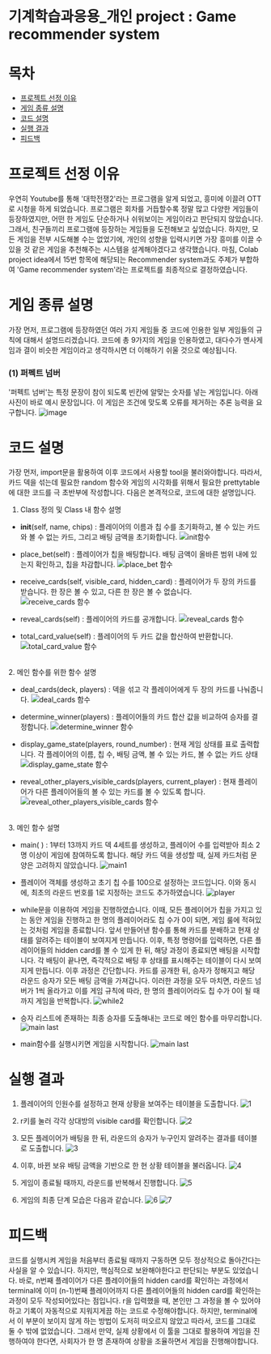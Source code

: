 # 기계학습과응용_개인 project : Game recommender system
# 목차
- [프로젝트 선정 이유](#프로젝트-선정-이유)
- [게임 종류 설명](#게임-종류-설명)
- [코드 설명](#코드-설명)
- [실행 결과](#실행-결과)
- [피드백](#피드백)

# 프로젝트 선정 이유
#### 
우연히 Youtube를 통해 '대학전쟁2'라는 프로그램을 알게 되었고, 흥미에 이끌려 OTT로 시청을 하게 되었습니다. 프로그램은 회차를 거듭할수록 정말 많고 다양한 게임들이 등장하였지만, 어떤 한 게임도 단순하거나 쉬워보이는 게임이라고 판단되지 않았습니다. 그래서, 친구들끼리 프로그램에 등장하는 게임들을 도전해보고 싶었습니다. 하지만, 모든 게임을 전부 시도해볼 수는 없었기에, 개인의 성향을 입력시키면 가장 흥미를 이끌 수 있을 것 같은 게임을 추천해주는 시스템을 설계해야겠다고 생각했습니다. 마침, Colab project idea에서 15번 항목에 해당되는 Recommender system과도 주제가 부합하여 'Game recommender system'라는 프로젝트를 최종적으로 결정하였습니다.

# 게임 종류 설명
####
가장 먼저, 프로그램에 등장하였던 여러 가지 게임들 중 코드에 인용한 일부 게임들의 규칙에 대해서 설명드리겠습니다. 코드에 총 9가지의 게임을 인용하였고, 대다수가 멘사게임과 결이 비슷한 게임이라고 생각하시면 더 이해하기 쉬울 것으로 예상됩니다.
<br>
### (1) 퍼펙트 넘버
'퍼펙트 넘버'는 특정 문장이 참이 되도록 빈칸에 알맞는 숫자를 넣는 게임입니다. 아래 사진이 바로 예시 문장입니다. 이 게임은 조건에 맞도록 오류를 제거하는 추론 능력을 요구합니다.
![image](https://github.com/user-attachments/assets/3612cc37-67b2-4a4f-977d-980dc563a444)


# 코드 설명

가장 먼저, import문을 활용하여 이후 코드에서 사용할 tool을 불러와야합니다. 따라서, 카드 덱을 섞는데 필요한 random 함수와 게임의 시각화를 위해서 필요한 prettytable에 대한 코드를 극 초반부에 작성합니다. 다음은 본격적으로, 코드에 대한 설명입니다.

1. Class 정의 및 Class 내 함수 설명
   
  - __init__(self, name, chips) : 플레이어의 이름과 칩 수를 초기화하고, 볼 수 있는 카드와 볼 수 없는 카드, 그리고 배팅 금액을 초기화합니다.
  ![init함수](https://github.com/moad20/project/assets/163985965/87d40a9f-7b22-415e-a097-53d715da3e25)

  - place_bet(self) : 플레이어가 칩을 배팅합니다. 배팅 금액이 올바른 범위 내에 있는지 확인하고, 칩을 차감합니다.
  ![place_bet 함수](https://github.com/moad20/project/assets/163985965/242685e9-85ce-45e8-9019-a51c8361d829)

  - receive_cards(self, visible_card, hidden_card) : 플레이어가 두 장의 카드를 받습니다. 한 장은 볼 수 있고, 다른 한 장은 볼 수 없습니다.
![receive_cards 함수](https://github.com/moad20/project/assets/163985965/67772d7d-64d2-4f1d-b51d-6cd3675583bd)

  - reveal_cards(self) : 플레이어의 카드를 공개합니다.
![reveal_cards 함수](https://github.com/moad20/project/assets/163985965/ca859344-a6b8-435d-a38f-71049f91e274)

  - total_card_value(self) : 플레이어의 두 카드 값을 합산하여 반환합니다.
    ![total_card_value 함수](https://github.com/moad20/project/assets/163985965/6d6ea470-e807-4900-a3fd-21cf738a324f)

<br>
2. 메인 함수를 위한 함수 설명

  - deal_cards(deck, players) : 덱을 섞고 각 플레이어에게 두 장의 카드를 나눠줍니다.
  ![deal_cards 함수](https://github.com/moad20/project/assets/163985965/6b4d15f4-90c9-4748-a4e6-31002faf8962)

  - determine_winner(players) : 플레이어들의 카드 합산 값을 비교하여 승자를 결정합니다.
  ![determine_winner 함수](https://github.com/moad20/project/assets/163985965/333beb85-7188-430a-ac6c-9f8b6b1f8394)

  - display_game_state(players, round_number) : 현재 게임 상태를 표로 출력합니다. 각 플레이어의 이름, 칩 수, 배팅 금액, 볼 수 있는 카드, 볼 수 없는 카드 상태
  ![display_game_state 함수](https://github.com/moad20/project/assets/163985965/97e03a81-6bf3-4569-896c-eb2c327376a9)

  - reveal_other_players_visible_cards(players, current_player) : 현재 플레이어가 다른 플레이어들의 볼 수 있는 카드를 볼 수 있도록 합니다.
    ![reveal_other_players_visible_cards 함수](https://github.com/moad20/project/assets/163985965/6d8fe310-63e1-409f-8917-19fbc8c87f9b)

<br>
3. 메인 함수 설명
  
  - main( ) : 1부터 13까지 카드 덱 4세트를 생성하고, 플레이어 수를 입력받아 최소 2명 이상이 게임에 참여하도록 합니다. 해당 카드 덱을 생성할 때, 실제 카드처럼 문양은 고려하지 않았습니다.
  ![main1](https://github.com/moad20/project/assets/163985965/919e1678-9290-486c-af36-ea1338075480)

  - 플레이어 객체를 생성하고 초기 칩 수를 100으로 설정하는 코드입니다. 이와 동시에, 최초의 라운드 번호를 1로 지정하는 코드도 추가하였습니다.
    ![player](https://github.com/moad20/project/assets/163985965/961ee438-d3e9-491b-a601-cec0b4d0b0ef)

  - while문을 이용하여 게임을 진행하였습니다. 이때, 모든 플레이어가 칩을 가지고 있는 동안 게임을 진행하고 한 명의 플레이어라도 칩 수가 0이 되면, 게임 룰에 적혀있는 것처럼 게임을 종료합니다. 앞서 만들어낸 함수를 통해 카드를 분배하고 현재 상태를 알려주는 테이블이 보여지게 만듭니다. 이후, 특정 명령어를 입력하면, 다른 플레이어들의 hidden card를 볼 수 있게 한 뒤, 해당 과정이 종료되면 배팅을 시작합니다. 각 배팅이 끝나면, 즉각적으로 배팅 후 상태를 표시해주는 테이블이 다시 보여지게 만듭니다. 이후 과정은 간단합니다. 카드를 공개한 뒤, 승자가 정해지고 해당 라운드 승자가 모든 배팅 금액을 가져갑니다. 이러한 과정을 모두 마치면, 라운드 넘버가 1씩 올라가고 이를 게임 규칙에 따라, 한 명의 플레이어라도 칩 수가 0이 될 때까지 게임을 반복합니다.
  ![while2](https://github.com/moad20/project/assets/163985965/538af4da-fae9-4349-bf6a-44dd1e6f3e19)

  - 승자 리스트에 존재하는 최종 승자를 도출해내는 코드로 메인 함수를 마무리합니다.
  ![main last](https://github.com/moad20/project/assets/163985965/7c2277e6-e09f-40de-9193-024ebbf20d70)

  - main함수를 실행시키면 게임을 시작합니다.
  ![main last](https://github.com/moad20/project/assets/163985965/559c288a-1e90-4279-8a7b-71673d8191c5)

# 실행 결과

1. 플레이어의 인원수를 설정하고 현재 상황을 보여주는 테이블을 도출합니다.
![1](https://github.com/moad20/project/assets/163985965/79dce09f-cc7a-4416-8bfc-0c9ba5b78b72)

2. r키를 눌러 각각 상대방의 visible card를 확인합니다.
![2](https://github.com/moad20/project/assets/163985965/051e674e-5860-423f-8b06-63393fb8c114)

3. 모든 플레이어가 배팅을 한 뒤, 라운드의 승자가 누구인지 알려주는 결과를 테이블로 도출합니다.
![3](https://github.com/moad20/project/assets/163985965/34b0bcd6-d4c3-4672-8569-24c1062a96ea)

4. 이후, 바뀐 보유 배팅 금액을 기반으로 한 현 상황 테이블을 불러옵니다.
![4](https://github.com/moad20/project/assets/163985965/01f7b81d-7df7-4403-8a6e-da1345b27db1)

5. 게임이 종료될 때까지, 라운드를 반복해서 진행합니다.
![5](https://github.com/moad20/project/assets/163985965/38d96bc8-ccf1-42d8-9ed7-9f3dae19cda9)

6. 게임의 최종 단계 모습은 다음과 같습니다.
![6](https://github.com/moad20/project/assets/163985965/6eb1ed75-a17d-44af-9667-12518f96c358)
![7](https://github.com/moad20/project/assets/163985965/6fbdf627-5daf-4d61-8c90-9713941cda89)

# 피드백
####
코드를 실행시켜 게임을 처음부터 종료될 때까지 구동하면 모두 정상적으로 돌아간다는 사실을 알 수 있습니다. 하지만, 핵심적으로 보완해야한다고 판단되는 부분도 있었습니다. 바로, n번째 플레이어가 다른 플레이어들의 hidden card를 확인하는 과정에서 terminal에 이미 (n-1)번째 플레이어까지 다른 플레이어들의 hidden card를 확인하는 과정이 모두 작성되어있다는 점입니다. r을 입력했을 때, 본인만 그 과정을 볼 수 있어야하고 기록이 자동적으로 지워지게끔 하는 코드로 수정해야합니다. 하지만, terminal에서 이 부분이 보이지 않게 하는 방법이 도저히 떠오르지 않았고 따라서, 코드를 그대로 둘 수 밖에 없었습니다. 그래서 만약, 실제 상황에서 이 툴을 그대로 활용하여 게임을 진행하여야 한다면, 사회자가 한 명 존재하여 상황을 조율하면서 게임을 진행해야합니다.
